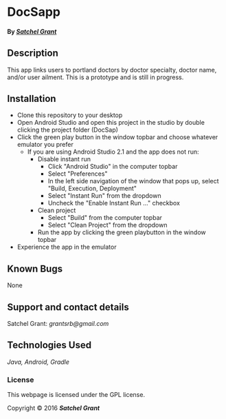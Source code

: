 # DocSapp

#### By _[**Satchel Grant**](https://github.com/grantsrb)_

## Description

This app links users to portland doctors by doctor specialty, doctor name, and/or user ailment. This is a prototype and is still in progress.

## Installation

* Clone this repository to your desktop
* Open Android Studio and open this project in the studio by double clicking the project folder (DocSap)
* Click the green play button in the window topbar and choose whatever emulator you prefer
  - If you are using Android Studio 2.1 and the app does not run:
    * Disable instant run
      - Click "Android Studio" in the computer topbar
      - Select "Preferences"
      - In the left side navigation of the window that pops up, select "Build, Execution, Deployment"
      - Select "Instant Run" from the dropdown
      - Uncheck the "Enable Instant Run ..." checkbox
    * Clean project
      - Select "Build" from the computer topbar
      - Select "Clean Project" from the dropdown
    * Run the app by clicking the green playbutton in the window topbar
* Experience the app in the emulator

## Known Bugs
None

## Support and contact details

Satchel Grant: _grantsrb@gmail.com_

## Technologies Used

_Java,
Android,
Gradle_

### License

This webpage is licensed under the GPL license.

Copyright &copy; 2016 **_Satchel Grant_**

